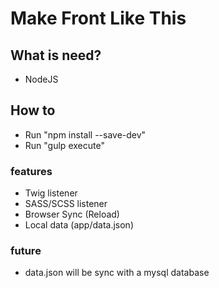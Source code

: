 # Make Front Like This

## What is need?
- NodeJS

## How to
- Run "npm install --save-dev"
- Run "gulp execute"

### features
- Twig listener
- SASS/SCSS listener
- Browser Sync (Reload)
- Local data (app/data.json)

### future
- data.json will be sync with a mysql database
